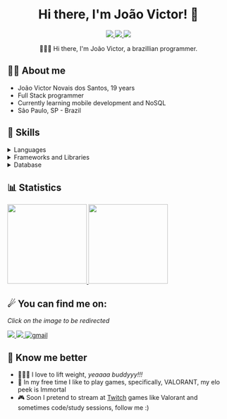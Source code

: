 <h1 align="center"> Hi there, I'm João Victor! 👋 </h1>
<div align="center">
  <a href="https://instagram.com/joaovkt_">
    <img src="https://img.shields.io/badge/Instagram-307cc5?style=for-the-badge&logo=instagram&logoColor=white" />
  </a>
  <a href="https://linkedin.com/in/joaovictornovais">
    <img src="https://img.shields.io/badge/LinkedIn-307cc5?style=for-the-badge&logo=linkedin&logoColor=white" />
  </a>
  <img src="https://komarev.com/ghpvc/?username=joaovictornovais&style=for-the-badge"/>
            <p>
                      👨🏽‍💻 Hi there, I'm João Victor, a brazillian programmer. 
            </p>
</div>

## **🐱‍👤 About me**
* João Victor Novais dos Santos, 19 years
* Full Stack programmer
* Currently learning mobile development and NoSQL
* São Paulo, SP - Brazil

## **🤺 Skills**
<details>
  <summary>Languages</summary>
  <img src="https://cdn.jsdelivr.net/gh/devicons/devicon/icons/java/java-original.svg" width="60"/>
  <img src="https://cdn.jsdelivr.net/gh/devicons/devicon/icons/python/python-original.svg" width="60" />
  <img src="https://cdn.jsdelivr.net/gh/devicons/devicon/icons/javascript/javascript-original.svg" width="60"/>
  <img src="https://cdn.jsdelivr.net/gh/devicons/devicon/icons/kotlin/kotlin-original.svg" width="60"/>
</details>
<details>
  <summary>Frameworks and Libraries</summary>
  <img src="https://cdn.jsdelivr.net/gh/devicons/devicon/icons/spring/spring-original.svg" width="60"/>
  <img src="https://cdn.jsdelivr.net/gh/devicons/devicon/icons/react/react-original.svg" width="60" />
</details>
<details>
  <summary>Database</summary>
  <img src="https://cdn.jsdelivr.net/gh/devicons/devicon/icons/firebase/firebase-plain.svg" width="60"/>
  <img src="https://cdn.jsdelivr.net/gh/devicons/devicon/icons/postgresql/postgresql-original.svg" width="60"/>
</details>
            
## **📊 Statistics**
<div>
  <a href="https://github.com/joaovictornovais">
    <img height="180em" src="https://github-readme-stats.vercel.app/api/top-langs/?username=joaovictornovais&layout=compact&langs_count=7&theme=dark" />
    <img height="180em" src="https://github-readme-stats.vercel.app/api?username=joaovictornovais&show_icons=true&theme=dark&include_all_commits=true&count_private=true" />
  </a>
</div>

## **☄ You can find me on:**
*Click on the image to be redirected*
<div>
            <a href="https://instagram.com/joaovkt_">
                <img src="https://img.shields.io/badge/Instagram-E4405F?style=for-the-badge&logo=instagram&logoColor=white" />
              </a>
              <a href="https://linkedin.com/in/joaovictornovais">
                <img src="https://img.shields.io/badge/LinkedIn-0077B5?style=for-the-badge&logo=linkedin&logoColor=white" />
              </a>
              <a href="mailto:joaovkt.novais@gmail.com">
            <img alt=gmail src="https://img.shields.io/badge/Gmail-D14836?style=for-the-badge&logo=gmail&logoColor=white"/>
            </a>
</div>

## **🌊 Know me better**
* 🏋🏽‍♂️ I love to lift weight, *yeaaaa buddyyy!!!*
* 🔫 In my free time I like to play games, specifically, VALORANT, my elo peek is Immortal
* 🎮 Soon I pretend to stream at [Twitch](https://twitch.tv/harveey11) games like Valorant and sometimes code/study sessions, follow me :)
